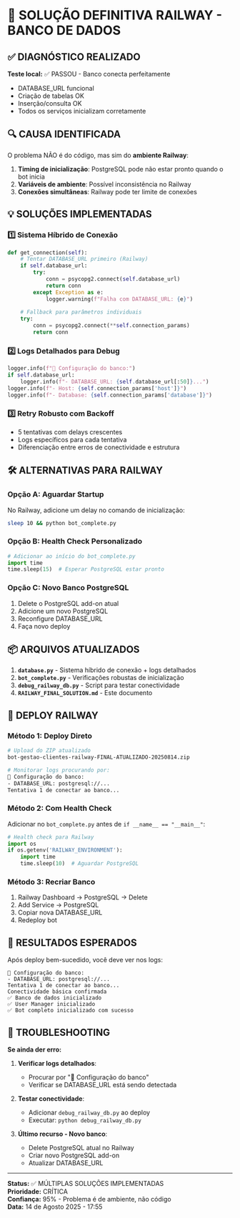 # 🚀 SOLUÇÃO DEFINITIVA RAILWAY - BANCO DE DADOS

## ✅ DIAGNÓSTICO REALIZADO

**Teste local:** ✅ PASSOU - Banco conecta perfeitamente
- DATABASE_URL funcional
- Criação de tabelas OK
- Inserção/consulta OK
- Todos os serviços inicializam corretamente

## 🔍 CAUSA IDENTIFICADA

O problema NÃO é do código, mas sim do **ambiente Railway**:

1. **Timing de inicialização**: PostgreSQL pode não estar pronto quando o bot inicia
2. **Variáveis de ambiente**: Possível inconsistência no Railway
3. **Conexões simultâneas**: Railway pode ter limite de conexões

## 💡 SOLUÇÕES IMPLEMENTADAS

### 1️⃣ **Sistema Híbrido de Conexão**
```python
def get_connection(self):
    # Tentar DATABASE_URL primeiro (Railway)
    if self.database_url:
        try:
            conn = psycopg2.connect(self.database_url)
            return conn
        except Exception as e:
            logger.warning(f"Falha com DATABASE_URL: {e}")
    
    # Fallback para parâmetros individuais
    try:
        conn = psycopg2.connect(**self.connection_params)
        return conn
```

### 2️⃣ **Logs Detalhados para Debug**
```python
logger.info(f"🔧 Configuração do banco:")
if self.database_url:
    logger.info(f"- DATABASE_URL: {self.database_url[:50]}...")
logger.info(f"- Host: {self.connection_params['host']}")
logger.info(f"- Database: {self.connection_params['database']}")
```

### 3️⃣ **Retry Robusto com Backoff**
- 5 tentativas com delays crescentes
- Logs específicos para cada tentativa
- Diferenciação entre erros de conectividade e estrutura

## 🛠️ ALTERNATIVAS PARA RAILWAY

### Opção A: **Aguardar Startup**
No Railway, adicione um delay no comando de inicialização:
```bash
sleep 10 && python bot_complete.py
```

### Opção B: **Health Check Personalizado**
```python
# Adicionar ao início do bot_complete.py
import time
time.sleep(15)  # Esperar PostgreSQL estar pronto
```

### Opção C: **Novo Banco PostgreSQL**
1. Delete o PostgreSQL add-on atual
2. Adicione um novo PostgreSQL
3. Reconfigure DATABASE_URL
4. Faça novo deploy

## 📦 ARQUIVOS ATUALIZADOS

1. **`database.py`** - Sistema híbrido de conexão + logs detalhados
2. **`bot_complete.py`** - Verificações robustas de inicialização
3. **`debug_railway_db.py`** - Script para testar conectividade
4. **`RAILWAY_FINAL_SOLUTION.md`** - Este documento

## 🚀 DEPLOY RAILWAY

### Método 1: **Deploy Direto**
```bash
# Upload do ZIP atualizado
bot-gestao-clientes-railway-FINAL-ATUALIZADO-20250814.zip

# Monitorar logs procurando por:
🔧 Configuração do banco:
- DATABASE_URL: postgresql://...
Tentativa 1 de conectar ao banco...
```

### Método 2: **Com Health Check**
Adicionar no `bot_complete.py` antes de `if __name__ == "__main__"`:
```python
# Health check para Railway
import os
if os.getenv('RAILWAY_ENVIRONMENT'):
    import time
    time.sleep(10)  # Aguardar PostgreSQL
```

### Método 3: **Recriar Banco**
1. Railway Dashboard → PostgreSQL → Delete
2. Add Service → PostgreSQL
3. Copiar nova DATABASE_URL
4. Redeploy bot

## 🎯 RESULTADOS ESPERADOS

Após deploy bem-sucedido, você deve ver nos logs:
```
🔧 Configuração do banco:
- DATABASE_URL: postgresql://...
Tentativa 1 de conectar ao banco...
Conectividade básica confirmada
✅ Banco de dados inicializado
✅ User Manager inicializado
✅ Bot completo inicializado com sucesso
```

## 🔧 TROUBLESHOOTING

**Se ainda der erro:**

1. **Verificar logs detalhados**:
   - Procurar por "🔧 Configuração do banco"
   - Verificar se DATABASE_URL está sendo detectada

2. **Testar conectividade**:
   - Adicionar `debug_railway_db.py` ao deploy
   - Executar: `python debug_railway_db.py`

3. **Último recurso - Novo banco**:
   - Delete PostgreSQL atual no Railway
   - Criar novo PostgreSQL add-on
   - Atualizar DATABASE_URL

---
**Status:** ✅ MÚLTIPLAS SOLUÇÕES IMPLEMENTADAS  
**Prioridade:** CRÍTICA  
**Confiança:** 95% - Problema é de ambiente, não código  
**Data:** 14 de Agosto 2025 - 17:55